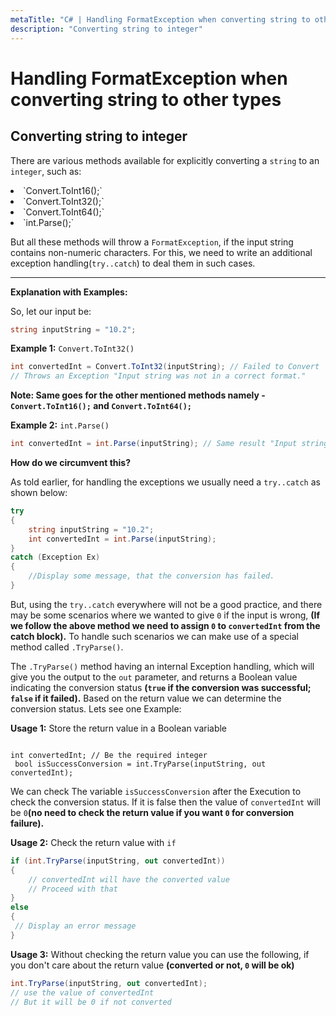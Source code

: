 ```yaml
---
metaTitle: "C# | Handling FormatException when converting string to other types"
description: "Converting string to integer"
---
```


# Handling FormatException when converting string to other types



## Converting string to integer


There are various methods available for explicitly converting a `string` to an `integer`, such as:

<li>
`Convert.ToInt16();`
</li>
<li>
`Convert.ToInt32();`
</li>
<li>
`Convert.ToInt64();`
</li>
<li>
`int.Parse();`
</li>

But all these methods will throw a `FormatException`, if the input string contains non-numeric characters. For this, we need to write an additional exception handling(`try..catch`) to deal them in such cases.

---


**Explanation with Examples:**

So, let our input be:

```cs
string inputString = "10.2";

```

**Example 1:** `Convert.ToInt32()`

```cs
int convertedInt = Convert.ToInt32(inputString); // Failed to Convert 
// Throws an Exception "Input string was not in a correct format."

```

****Note:** Same goes for the other mentioned methods namely - `Convert.ToInt16();` and `Convert.ToInt64();`**
 

**Example 2:** `int.Parse()`

```cs
int convertedInt = int.Parse(inputString); // Same result "Input string was not in a correct format.

```

****How do we circumvent this?****

As told earlier, for handling the exceptions we usually need a `try..catch` as shown below:

```cs
try
{
    string inputString = "10.2";
    int convertedInt = int.Parse(inputString);
}
catch (Exception Ex)
{
    //Display some message, that the conversion has failed.         
}

```

But, using the `try..catch` everywhere will not be a good practice, and there may be some scenarios where we wanted to give `0` if the input is wrong, **(If we follow the above method we need to assign `0` to `convertedInt` from the catch block).**
To handle such scenarios we can make use of a special method called `.TryParse()`.

The `.TryParse()` method having an internal Exception handling, which will give you the output to the `out` parameter, and returns a Boolean value indicating the conversion status **(`true` if the conversion was successful; `false` if it failed).** Based on the return value we can determine the conversion status. Lets see one Example:

**Usage 1:** Store the return value in a Boolean variable

```

int convertedInt; // Be the required integer
 bool isSuccessConversion = int.TryParse(inputString, out convertedInt);

```

We can check The variable `isSuccessConversion` after the Execution to check the conversion status. If it is false then the value of `convertedInt` will be `0`**(no need to check the return value if you want `0` for conversion failure).**

**Usage 2:** Check the return value with `if`

```cs
if (int.TryParse(inputString, out convertedInt))
{
    // convertedInt will have the converted value
    // Proceed with that
}
else 
{
 // Display an error message
}

```

**Usage 3:** Without checking the return value
you can use the following, if you don't care about the return value **(converted or not, `0` will be ok)**

```cs
int.TryParse(inputString, out convertedInt);
// use the value of convertedInt
// But it will be 0 if not converted

```

